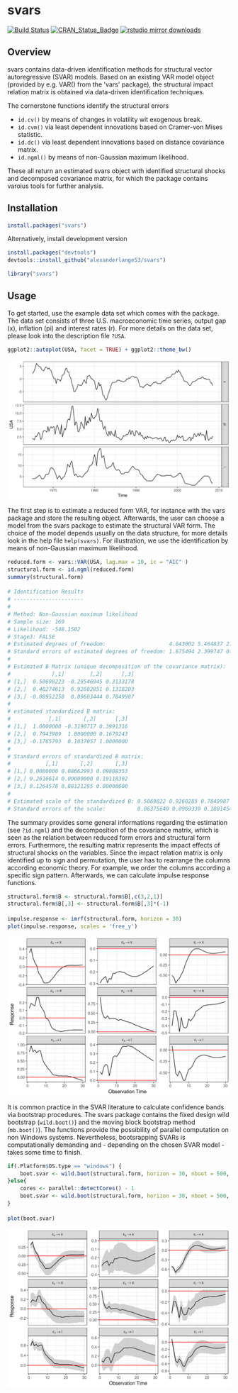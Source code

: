 svars
=====

[![Build Status](https://travis-ci.org/alexanderlange53/svars.svg?branch=master)](https://travis-ci.org/alexanderlange53/svars) 
[![CRAN\_Status\_Badge](http://www.r-pkg.org/badges/version/svars)](https://cran.r-project.org/package=svars) 
[![rstudio mirror downloads](http://cranlogs.r-pkg.org/badges/grand-total/svars)](https://cran.r-project.org/package=svars)

## Overview

svars contains data-driven identification methods for structural vector autoregressive (SVAR) models.
Based on an existing VAR model object (provided by e.g. VAR() from the 'vars' package), the structural impact relation matrix 
is obtained via data-driven identification techniques.

The cornerstone functions identify the structural errors

-   `id.cv()` by means of changes in volatility wit exogenous break.
-   `id.cvm()` via least dependent innovations based on Cramer-von Mises statistic.
-   `id.dc()` via least dependent innovations based on distance covariance matrix.
-   `id.ngml()` by means of non-Gaussian maximum likelihood.

These all return an estimated svars object with identified structural shocks and decomposed covariance matrix, for which the package contains varoius tools for further analysis.  


## Installation

```r
install.packages("svars")
```

Alternatively, install development version


```r
install.packages("devtools")
devtools::install_github("alexanderlange53/svars")
```


```r
library("svars")
```

## Usage

To get started, use the example data set which comes with the package. The data set consists of three U.S. macroeconomic time series, output gap (x), inflation (pi) and interest rates (r). For more details on the data set, please look into the description file `?USA`.

```r
ggplot2::autoplot(USA, facet = TRUE) + ggplot2::theme_bw()
```

![](figs/data_viz.png)

The first step is to estimate a reduced form VAR, for instance with the vars package and store the resulting object. Afterwards, the user can choose a model from the svars package to estimate the structural VAR form. The choice of the model depends usually on the data structure, for more details look in the help file `help(svars)`. For illustration, we use the identification by means of non-Gaussian maximum likelihood. 

```r
reduced.form <- vars::VAR(USA, lag.max = 10, ic = "AIC" )
structural.form <- id.ngml(reduced.form)
summary(structural.form)

# Identification Results
# ---------------------- 
# 
# Method: Non-Gaussian maximum likelihood
# Sample size: 169
# Likelihood: -548.1502
# Stage3: FALSE
# Estimated degrees of freedom:                    4.643002 5.464837 2.889977
# Standard errors of estimated degrees of freedom: 1.675494 2.399747 0.7202668
# 
# Estimated B Matrix (unique decomposition of the covariance matrix): 
#             [,1]        [,2]      [,3]
# [1,]  0.50698223 -0.29546945 0.3133178
# [2,]  0.40274613  0.92602851 0.1318203
# [3,] -0.08952258  0.09603444 0.7849987
# 
# estimated standardized B matrix:
#            [,1]       [,2]      [,3]
# [1,]  1.0000000 -0.3190717 0.3991316
# [2,]  0.7943989  1.0000000 0.1679243
# [3,] -0.1765793  0.1037057 1.0000000
# 
# Standard errors of standardized B matrix:
#           [,1]       [,2]       [,3]
# [1,] 0.0000000 0.08662993 0.09808353
# [2,] 0.2616614 0.00000000 0.19118392
# [3,] 0.1264578 0.08121295 0.00000000
# 
# Estimated scale of the standardized B: 0.5069822 0.9260285 0.7849987
# Standard errors of the scale:          0.06375649 0.0969339 0.1801454
```
The summary provides some general informations regarding the estimation (see `?id.ngml`) and the decomposition of the covariance matrix, which is seen as the relation between reduced form errors and structural form errors. Furthermore, the resulting matrix represents the impact effects of structural shocks on the variables. Since the impact relation matrix is only identified up to sign and permutation, the user has to rearrange the columns according economic theory. For example, we order the columns according a specific sign pattern. Afterwards, we can calculate impulse response functions.

```r
structural.form$B <- structural.form$B[,c(3,2,1)]
structural.form$B[,3] <- structural.form$B[,3]*(-1)

impulse.response <- imrf(structural.form, horizon = 30)
plot(impulse.response, scales = 'free_y')
```
![](figs/irf_viz.png)

It is common practice in the SVAR literature to calculate confidence bands via bootstrap procedures. The svars package contains the fixed design wild bootstrap (`wild.boot()`) and the moving block bootstrap method (`mb.boot()`). The functions provide the possibility of parallel computation on non Windows systems. Nevertheless, bootsrapping SVARs is computationally demanding and - depending on the chosen SVAR model - takes some time to finish. 

```r
if(.Platform$OS.type == "windows") {
    boot.svar <- wild.boot(structural.form, horizon = 30, nboot = 500, nc = 1)
}else{
    cores <- parallel::detectCores() - 1
    boot.svar <- wild.boot(structural.form, horizon = 30, nboot = 500, nc = cores)
}

plot(boot.svar)
```
![](figs/irfb_viz.png)
